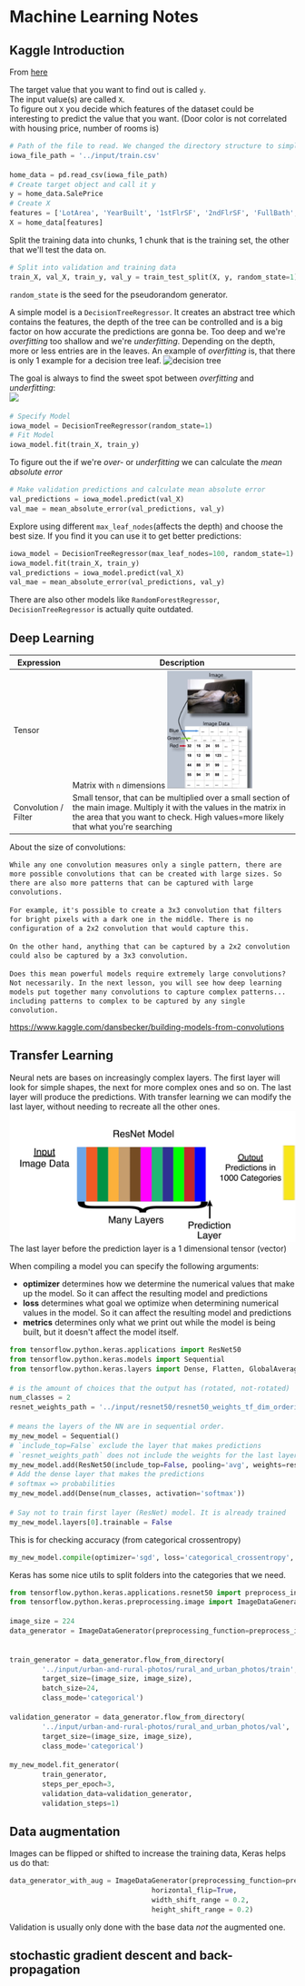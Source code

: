 # Machine Learning Notes

## Kaggle Introduction
From [here](https://www.kaggle.com/learn/intro-to-machine-learning)  

The target value that you want to find out is called `y`.  
The input value(s) are called `X`.  
To figure out `X` you decide which features of the dataset could be interesting to predict the value that you want. (Door color is not correlated with housing price, number of rooms is)
```python
# Path of the file to read. We changed the directory structure to simplify submitting to a competition
iowa_file_path = '../input/train.csv'

home_data = pd.read_csv(iowa_file_path)
# Create target object and call it y
y = home_data.SalePrice
# Create X
features = ['LotArea', 'YearBuilt', '1stFlrSF', '2ndFlrSF', 'FullBath', 'BedroomAbvGr', 'TotRmsAbvGrd']
X = home_data[features]
```

Split the training data into chunks, 1 chunk that is the training set, the other that we'll test the data on.
```python
# Split into validation and training data
train_X, val_X, train_y, val_y = train_test_split(X, y, random_state=1)
```
`random_state` is the seed for the pseudorandom generator.

A simple model is a `DecisionTreeRegressor`. It creates an abstract tree which contains the features, the depth of the tree can be controlled and is a big factor on how accurate the predictions are gonna be. Too deep and we're _overfitting_ too shallow and we're _underfitting_. Depending on the depth, more or less entries are in the leaves. An example of _overfitting_ is, that there is only 1 example for a decision tree leaf.
![decision tree](https://i.imgur.com/R3ywQsR.png)

The goal is always to find the sweet spot between _overfitting_ and _underfitting_:  
![](https://i.imgur.com/2q85n9s.png)
```python
# Specify Model
iowa_model = DecisionTreeRegressor(random_state=1)
# Fit Model
iowa_model.fit(train_X, train_y)
```
To figure out the if we're _over-_ or _underfitting_ we can calculate the _mean absolute error_
```python
# Make validation predictions and calculate mean absolute error
val_predictions = iowa_model.predict(val_X)
val_mae = mean_absolute_error(val_predictions, val_y)
```
Explore using different `max_leaf_nodes`(affects the depth) and choose the best size. If you find it you can use it to get better predictions:
```python
iowa_model = DecisionTreeRegressor(max_leaf_nodes=100, random_state=1)
iowa_model.fit(train_X, train_y)
val_predictions = iowa_model.predict(val_X)
val_mae = mean_absolute_error(val_predictions, val_y)
```

There are also other models like `RandomForestRegressor`, `DecisionTreeRegressor` is actually quite outdated.

## Deep Learning
 | Expression | Description | 
 | ---------- | ----------- | 
 | Tensor | Matrix with `n` dimensions <img src="tensor.png" width=150> | 
 | Convolution / Filter | Small tensor, that can be multiplied over a small section of the main image. Multiply it with the values in the matrix in the area that you want to check. High values=more likely that what you're searching | 

About the size of convolutions:  
```
While any one convolution measures only a single pattern, there are more possible convolutions that can be created with large sizes. So there are also more patterns that can be captured with large convolutions.

For example, it's possible to create a 3x3 convolution that filters for bright pixels with a dark one in the middle. There is no configuration of a 2x2 convolution that would capture this.

On the other hand, anything that can be captured by a 2x2 convolution could also be captured by a 3x3 convolution.

Does this mean powerful models require extremely large convolutions? Not necessarily. In the next lesson, you will see how deep learning models put together many convolutions to capture complex patterns... including patterns to complex to be captured by any single convolution.
```
https://www.kaggle.com/dansbecker/building-models-from-convolutions

## Transfer Learning
Neural nets are bases on increasingly complex layers. The first layer will look for simple shapes, the next for more complex ones and so on. The last layer will produce the predictions. With transfer learning we can modify the last layer, without needing to recreate all the other ones.
![transfer-learning-layers](transfer-learning-layers.png)
The last layer before the prediction layer is a 1 dimensional tensor (vector)


When compiling a model you can specify the following arguments:

- **optimizer** determines how we determine the numerical values that make up the model. So it can affect the resulting model and predictions
- **loss** determines what goal we optimize when determining numerical values in the model. So it can affect the resulting model and predictions
- **metrics** determines only what we print out while the model is being built, but it doesn't affect the model itself.

```python
from tensorflow.python.keras.applications import ResNet50
from tensorflow.python.keras.models import Sequential
from tensorflow.python.keras.layers import Dense, Flatten, GlobalAveragePooling2D

# is the amount of choices that the output has (rotated, not-rotated)  
num_classes = 2
resnet_weights_path = '../input/resnet50/resnet50_weights_tf_dim_ordering_tf_kernels_notop.h5'

# means the layers of the NN are in sequential order.  
my_new_model = Sequential()
# `include_top=False` exclude the layer that makes predictions  
# `resnet_weights_path` does not include the weights for the last layer as well.  
my_new_model.add(ResNet50(include_top=False, pooling='avg', weights=resnet_weights_path))
# Add the dense layer that makes the predictions
# softmax => probabilities
my_new_model.add(Dense(num_classes, activation='softmax'))

# Say not to train first layer (ResNet) model. It is already trained
my_new_model.layers[0].trainable = False
```

This is for checking accuracy (from categorical crossentropy)
```python
my_new_model.compile(optimizer='sgd', loss='categorical_crossentropy', metrics=['accuracy'])
```

Keras has some nice utils to split folders into the categories that we need.
```python
from tensorflow.python.keras.applications.resnet50 import preprocess_input
from tensorflow.python.keras.preprocessing.image import ImageDataGenerator

image_size = 224
data_generator = ImageDataGenerator(preprocessing_function=preprocess_input)


train_generator = data_generator.flow_from_directory(
        '../input/urban-and-rural-photos/rural_and_urban_photos/train',
        target_size=(image_size, image_size),
        batch_size=24,
        class_mode='categorical')

validation_generator = data_generator.flow_from_directory(
        '../input/urban-and-rural-photos/rural_and_urban_photos/val',
        target_size=(image_size, image_size),
        class_mode='categorical')

my_new_model.fit_generator(
        train_generator,
        steps_per_epoch=3,
        validation_data=validation_generator,
        validation_steps=1)
```

## Data augmentation
Images can be flipped or shifted to increase the training data, Keras helps us do that:
```python
data_generator_with_aug = ImageDataGenerator(preprocessing_function=preprocess_input,
                                   horizontal_flip=True,
                                   width_shift_range = 0.2,
                                   height_shift_range = 0.2)
```

Validation is usually only done with the base data _not_ the augmented one.

## stochastic gradient descent and back-propagation
